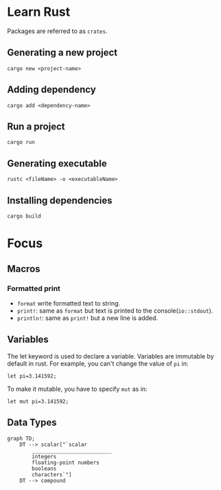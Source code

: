 # Learn Rust
Packages are referred to as `crates`.
## Generating a new project
```
cargo new <project-name>
```

## Adding dependency
```
cargo add <dependency-name>
```

## Run a project
```
cargo run
```

## Generating executable
```
rustc <fileName> -o <executableName>
```

## Installing dependencies
```
cargo build
```

# Focus
## Macros
### Formatted print
- `format` write formatted text to string.
- `print!`: same as `format` but text is printed to the console(`io::stdout`).
- `println!`: same as `print!` but a new line is added.

## Variables
The let keyword is used to declare a variable.
Variables are immutable by default in rust.
For example, you can't change the value of `pi` in:
```
let pi=3.141592;
```

 To make it mutable, you have to specify `mut` as in:
```
let mut pi=3.141592;
```

## Data Types
``` mermaid
graph TD;
    DT --> scalar["`scalar
        __________________________
        integers
        floating-point numbers
        booleans
        characters`"]
    DT --> compound
```

